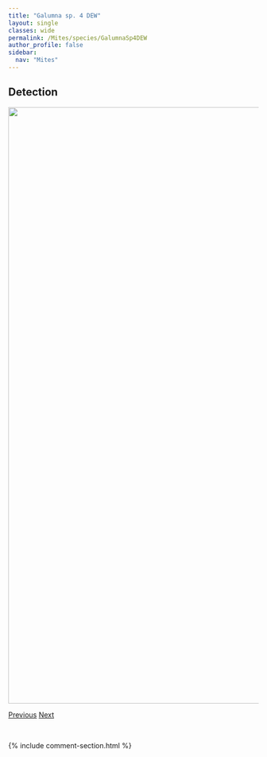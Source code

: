 ```yaml
---
title: "Galumna sp. 4 DEW"
layout: single
classes: wide
permalink: /Mites/species/GalumnaSp4DEW
author_profile: false
sidebar:
  nav: "Mites"
---
```


<h2>Detection</h2>

<a href="https://drive.google.com/uc?export=view&id=1w-yCzFvxMUv5pvmzb5fY9GbHB9uMMl_K">
<img src="https://drive.google.com/uc?export=view&id=1w-yCzFvxMUv5pvmzb5fY9GbHB9uMMl_K" height = "1200" width = "800">
</a>


<a href="/DevelopmentWebsite/Mites/species/GalumnaSp3DEW" class="pagination--pager" title="Galumna sp. 3 DEW">Previous</a> <a href="/DevelopmentWebsite/Mites/species/GehypochthoniusSp1LML" class="pagination--pager" title="Gehypochthonius sp. 1 LML">Next</a>

<p>&nbsp;</p>

{% include comment-section.html %}
